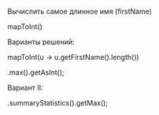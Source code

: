 Вычислить самое длинное имя (firstName)

<div class="hint">
mapToInt()
</div>

Варианты решений:
<div class="hint">
  mapToInt(u -> u.getFirstName().length())

.max().getAsInt();

Вариант II:

.summaryStatistics().getMax();

</div>
                                        